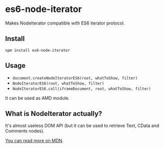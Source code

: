 # es6-node-iterator
Makes NodeIterator compatible with ES6 iterator protocol.
## Install

`npm install es6-node-iterator`

## Usage

* `document.createNodeIteratorES6(root, whatToShow, filter)`
* `NodeIteratorES6(root, whatToShow, filter)`
* `NodeIteratorES6.call(iframeDocument, root, whatToShow, filter)`

It can be used as AMD module.

## What is NodeIterator actually?
It's almost useless DOM API (but it can be used to retrieve Text, CData and Comments nodes).

[You can read more on MDN](https://developer.mozilla.org/en-US/docs/Web/API/Document.createNodeIterator).
